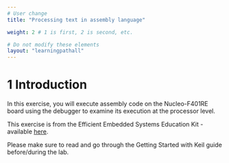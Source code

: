 ```yaml
---
# User change
title: "Processing text in assembly language" 

weight: 2 # 1 is first, 2 is second, etc.

# Do not modify these elements
layout: "learningpathall"
---
```


# 1 Introduction

In this exercise, you will execute assembly code on the Nucleo-F401RE board using the debugger to examine its execution at the processor level.

This exercise is from the Efficient Embedded Systems Education Kit - available [here](https://github.com/arm-university/Efficient-Embedded-Systems-Design-Education-Kit).

Please make sure to read and go through the Getting Started with Keil guide before/during the lab.